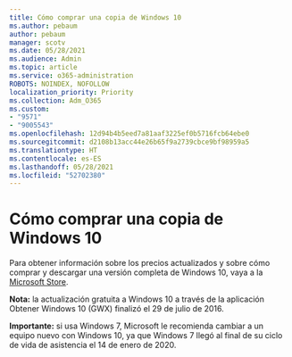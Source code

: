 ```yaml
---
title: Cómo comprar una copia de Windows 10
ms.author: pebaum
author: pebaum
manager: scotv
ms.date: 05/28/2021
ms.audience: Admin
ms.topic: article
ms.service: o365-administration
ROBOTS: NOINDEX, NOFOLLOW
localization_priority: Priority
ms.collection: Adm_O365
ms.custom:
- "9571"
- "9005543"
ms.openlocfilehash: 12d94b4b5eed7a81aaf3225ef0b5716fcb64ebe0
ms.sourcegitcommit: d2108b13acc44e26b65f9a2739cbce9bf98959a5
ms.translationtype: HT
ms.contentlocale: es-ES
ms.lasthandoff: 05/28/2021
ms.locfileid: "52702380"
---
```

# <a name="how-to-buy-a-copy-of-windows-10"></a>Cómo comprar una copia de Windows 10

Para obtener información sobre los precios actualizados y sobre cómo comprar y descargar una versión completa de Windows 10, vaya a la [Microsoft Store](https://www.microsoft.com/store/b/windows).

**Nota:** la actualización gratuita a Windows 10 a través de la aplicación Obtener Windows 10 (GWX) finalizó el 29 de julio de 2016.

**Importante:** si usa Windows 7, Microsoft le recomienda cambiar a un equipo nuevo con Windows 10, ya que Windows 7 llegó al final de su ciclo de vida de asistencia el 14 de enero de 2020.

